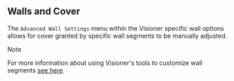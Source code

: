 ## Walls and Cover

The `Advanced Wall Settings` menu within the Visioner specific wall options allows for cover granted by specific wall segments to be manually adjusted. 

> [!NOTE]
> For more information about using Visioner's tools to customize wall segments [see here](wall-settings.md).